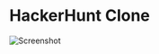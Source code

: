# HackerHunt Clone

![Screenshot](https://github.com/Sosodope/weather-app/blob/master/Screen%20Shot%202018-08-14%20at%2023.09.20.png)
